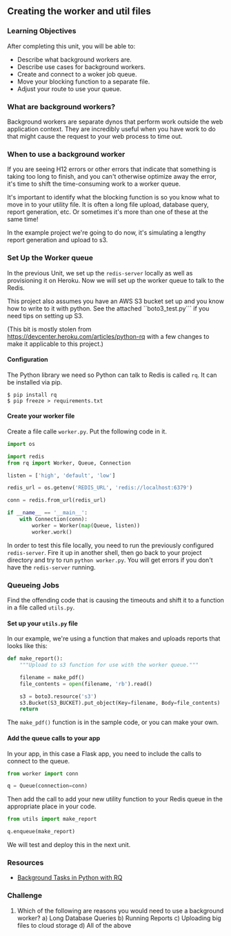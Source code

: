 ## Creating the worker and util files

### Learning Objectives

After completing this unit, you will be able to:

- Describe what background workers are.
- Describe use cases for background workers.
- Create and connect to a woker job queue.
- Move your blocking function to a separate file.
- Adjust your route to use your queue.

### What are background workers?

Background workers are separate dynos that perform work outside the web
application context. They are incredibly useful when you have work to do
that might cause the request to your web process to time out.

### When to use a background worker

If you are seeing H12 errors or other errors that indicate that something is
taking too long to finish, and you can't otherwise optimize away the error,
it's time to shift the time-consuming work to a worker queue.

It's important to identify what the blocking function is so you know what to
move in to your utility file. It is often a long file upload, database query,
report generation, etc. Or sometimes it's more than one of these at the same
time!

In the example project we're going to do now, it's simulating a lengthy
report generation and upload to s3.

### Set Up the Worker queue

In the previous Unit, we set up the ``redis-server`` locally as well as
provisioning it on Heroku. Now we will set up the worker queue to talk to
the Redis.

This project also assumes you have an AWS S3 bucket set up and you know how
to write to it with python. See the attached ``boto3_test.py``` if you need
tips on setting up S3.

(This bit is mostly stolen from https://devcenter.heroku.com/articles/python-rq
with a few changes to make it applicable to this project.)

#### Configuration

The Python library we need so Python can talk to Redis is called ``rq``.
It can be installed via pip.

```
$ pip install rq
$ pip freeze > requirements.txt
```

#### Create your worker file

Create a file calle ``worker.py``. Put the following code in it.

```python
import os

import redis
from rq import Worker, Queue, Connection

listen = ['high', 'default', 'low']

redis_url = os.getenv('REDIS_URL', 'redis://localhost:6379')

conn = redis.from_url(redis_url)

if __name__ == '__main__':
    with Connection(conn):
        worker = Worker(map(Queue, listen))
        worker.work()
```

In order to test this file locally, you need to run the previously configured
``redis-server``. Fire it up in another shell, then go back to your project
directory and try to run ``python worker.py``. You will get errors if you
don't have the ``redis-server`` running.

### Queueing Jobs

Find the offending code that is causing the timeouts and shift it to a function
in a file called ``utils.py``.

#### Set up your ``utils.py`` file

In our example, we're using a function that makes and uploads reports that
looks like this:

```python
def make_report():
    """Upload to s3 function for use with the worker queue."""

    filename = make_pdf()
    file_contents = open(filename, 'rb').read()

    s3 = boto3.resource('s3')
    s3.Bucket(S3_BUCKET).put_object(Key=filename, Body=file_contents)
    return
```

The ``make_pdf()`` function is in the sample code, or you can make your own.

#### Add the queue calls to your app

In your app, in this case a Flask app, you need to include the calls to
connect to the queue.

```python
from worker import conn

q = Queue(connection=conn)
```

Then add the call to add your new utility function to your Redis queue in
the appropriate place in your code.

```python
from utils import make_report

q.enqueue(make_report)
```

We will test and deploy this in the next unit.

### Resources

- [Background Tasks in Python with RQ](https://devcenter.heroku.com/articles/python-rq)

### Challenge

1) Which of the following are reasons you would need to use a background
worker?
    a) Long Database Queries
    b) Running Reports
    c) Uploading big files to cloud storage
    d) All of the above
